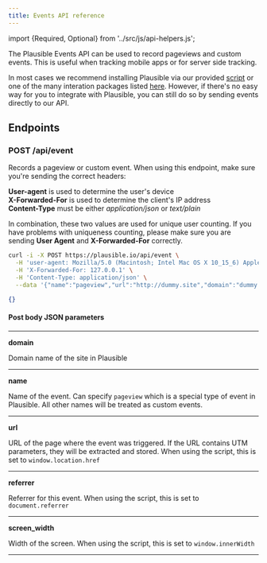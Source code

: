 ```yaml
---
title: Events API reference
---
```


import {Required, Optional} from '../src/js/api-helpers.js';

The Plausible Events API can be used to record pageviews and custom events. This is useful when tracking mobile apps or for server side tracking.

In most cases we recommend installing Plausible via our provided [script](/docs/plausible-script) or one of the many
interation packages listed [here](/docs/integration-guides). However, if there's no easy way for you to integrate with Plausible, you can still do so by sending events directly to our API.

## Endpoints
### POST /api/event

Records a pageview or custom event. When using this endpoint, make sure you're sending the correct headers:

**User-agent** is used to determine the user's device<br />
**X-Forwarded-For** is used to determine the client's IP address<br />
**Content-Type** must be either *application/json* or *text/plain*

In combination, these two values are used for unique user counting. If you have problems with uniqueness counting, please make sure you are sending
**User Agent** and **X-Forwarded-For** correctly.

```bash title="Try it yourself"
curl -i -X POST https://plausible.io/api/event \
  -H 'user-agent: Mozilla/5.0 (Macintosh; Intel Mac OS X 10_15_6) AppleWebKit/537.36 (KHTML, like Gecko) Chrome/85.0.4183.121 Safari/537.36 OPR/71.0.3770.284' \
  -H 'X-Forwarded-For: 127.0.0.1' \
  -H 'Content-Type: application/json' \
  --data '{"name":"pageview","url":"http://dummy.site","domain":"dummy.site","width":1666}'
```

```json title="Response 202 Accepted"
{}
```

#### Post body JSON parameters
<hr / >

**domain** <Required />

Domain name of the site in Plausible
<hr / >

**name** <Required />

Name of the event. Can specify `pageview` which is a special type of event in Plausible. All other names will be treated as
custom events.
<hr / >

**url** <Required />

URL of the page where the event was triggered. If the URL contains UTM parameters, they will be extracted and stored. When using the script,
this is set to `window.location.href`
<hr / >

**referrer** <Optional />

Referrer for this event. When using the script, this is set to `document.referrer`
<hr / >

**screen_width** <Optional />

Width of the screen. When using the script, this is set to `window.innerWidth`
<hr / >
